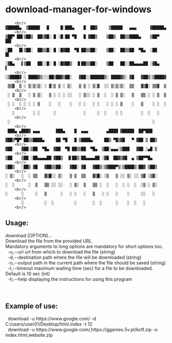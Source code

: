 # download-manager-for-windows

		<br/>
    ▓█████▄  ▒█████   █     █░███▄    █  ██▓     ▒█████   ▄▄▄      ▓█████▄ 
		<br/>
    ▒██▀ ██▌▒██▒  ██▒▓█░ █ ░█░██ ▀█   █ ▓██▒    ▒██▒  ██▒▒████▄    ▒██▀ ██▌
		<br/>
    ░██   █▌▒██░  ██▒▒█░ █ ░█▓██  ▀█ ██▒▒██░    ▒██░  ██▒▒██  ▀█▄  ░██   █▌
		<br/>
    ░▓█▄   ▌▒██   ██░░█░ █ ░█▓██▒  ▐▌██▒▒██░    ▒██   ██░░██▄▄▄▄██ ░▓█▄   ▌
		<br/>
    ░▒████▓ ░ ████▓▒░░░██▒██▓▒██░   ▓██░░██████▒░ ████▓▒░ ▓█   ▓██▒░▒████▓ 
		<br/>
     ▒▒▓  ▒ ░ ▒░▒░▒░ ░ ▓░▒ ▒ ░ ▒░   ▒ ▒ ░ ▒░▓  ░░ ▒░▒░▒░  ▒▒   ▓▒█░ ▒▒▓  ▒ 
		<br/>
     ░ ▒  ▒   ░ ▒ ▒░   ▒ ░ ░ ░ ░░   ░ ▒░░ ░ ▒  ░  ░ ▒ ▒░   ▒   ▒▒ ░ ░ ▒  ▒ 
		<br/>
     ░ ░  ░ ░ ░ ░ ▒    ░   ░    ░   ░ ░   ░ ░   ░ ░ ░ ▒    ░   ▒    ░ ░  ░ 
		<br/>
       ░        ░ ░      ░            ░     ░  ░    ░ ░        ░  ░   ░    
		<br/>
     ░                                                              ░      
		<br/>
     ███▄ ▄███▓ ▄▄▄       ███▄    █  ▄▄▄        ▄████ ▓█████  ██▀███       
		<br/>
    ▓██▒▀█▀ ██▒▒████▄     ██ ▀█   █ ▒████▄     ██▒ ▀█▒▓█   ▀ ▓██ ▒ ██▒     
		<br/>
    ▓██    ▓██░▒██  ▀█▄  ▓██  ▀█ ██▒▒██  ▀█▄  ▒██░▄▄▄░▒███   ▓██ ░▄█ ▒     
		<br/>
    ▒██    ▒██ ░██▄▄▄▄██ ▓██▒  ▐▌██▒░██▄▄▄▄██ ░▓█  ██▓▒▓█  ▄ ▒██▀▀█▄       
		<br/>
    ▒██▒   ░██▒ ▓█   ▓██▒▒██░   ▓██░ ▓█   ▓██▒░▒▓███▀▒░▒████▒░██▓ ▒██▒     
		<br/>
    ░ ▒░   ░  ░ ▒▒   ▓▒█░░ ▒░   ▒ ▒  ▒▒   ▓▒█░ ░▒   ▒ ░░ ▒░ ░░ ▒▓ ░▒▓░     
		<br/>
    ░  ░      ░  ▒   ▒▒ ░░ ░░   ░ ▒░  ▒   ▒▒ ░  ░   ░  ░ ░  ░  ░▒ ░ ▒░     
		<br/>
    ░      ░     ░   ▒      ░   ░ ░   ░   ▒   ░ ░   ░    ░     ░░   ░      
		<br/>
           ░         ░  ░         ░       ░  ░      ░    ░  ░   ░          
		<br/>


<h2>Usage:</h2> download [OPTION]... <br /> 
Download the file from the provided URL. <br /> 
Mandatory arguments to long options are mandatory for short options too. <br /> 
&nbsp; -u,--url                    url from which to download the file (string) <br /> 
   &nbsp; -d,--destination            path where the file will be downloaded (string) <br /> 
   &nbsp; -o,--output                 path in the current path where the file should be saved (string) <br /> 
   &nbsp; -t,--timeout                maximum waiting time (sec) for a file to be downloaded. Default is 10 sec (int) <br /> 
   &nbsp; -h,--help                   displaying the instructions for using this program <br /> 
 <br />  <br /> 
<h2>Example of use: </h2>
   &nbsp; download -u https://www.google.com/ -d C:/users/user01/Desktop/html.index -t 12 <br /> 
   &nbsp; download -u https://www.google.com/,https://ggames.5v.pl/kctf.zip -o index.html,website.zip <br /> 